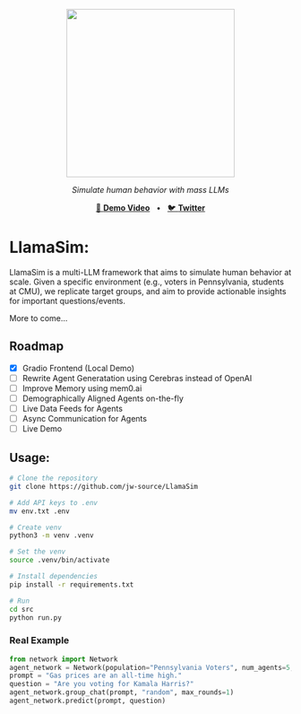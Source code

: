 <p align="center">
  <img src="https://github.com/user-attachments/assets/99dbbe95-a2df-48ff-bd48-124cc1e51c6a" width="300">
</p>

<p align="center">
  <em>Simulate human behavior with mass LLMs</em>
</p>
<p align="center">
<a href="https://www.loom.com/share/e7a6bf9cf44448ed99e7b29cd790d918?sid=c36b767b-ad39-4006-939b-1c623a36d263">🔗 <b>Demo Video</b></a>
<span>&nbsp;&nbsp;•&nbsp;&nbsp;</span>
<a href="https://x.com/CerebrasSystems/status/1838684550282559545">🐦 <b>Twitter</b></a>

# LlamaSim: 

LlamaSim is a multi-LLM framework that aims to simulate human behavior at scale. Given a specific environment (e.g., voters in Pennsylvania, students at CMU), we replicate target groups, and aim to provide actionable insights for important questions/events. 

More to come...

## Roadmap
- [x] Gradio Frontend (Local Demo)
- [ ] Rewrite Agent Generatation using Cerebras instead of OpenAI
- [ ] Improve Memory using mem0.ai
- [ ] Demographically Aligned Agents on-the-fly
- [ ] Live Data Feeds for Agents
- [ ] Async Communication for Agents
- [ ] Live Demo

## Usage: 
```bash
# Clone the repository
git clone https://github.com/jw-source/LlamaSim
```
```bash
# Add API keys to .env
mv env.txt .env

# Create venv
python3 -m venv .venv

# Set the venv
source .venv/bin/activate

# Install dependencies
pip install -r requirements.txt

# Run
cd src
python run.py
```

### Real Example
```python
from network import Network
agent_network = Network(population="Pennsylvania Voters", num_agents=5, max_context_size=4000)
prompt = "Gas prices are an all-time high."
question = "Are you voting for Kamala Harris?"
agent_network.group_chat(prompt, "random", max_rounds=1)
agent_network.predict(prompt, question)
```
